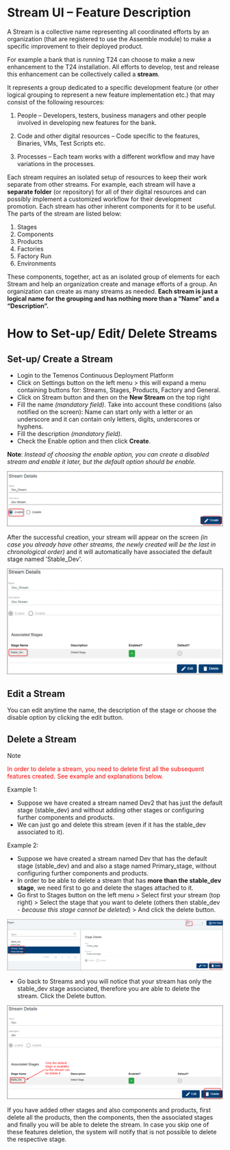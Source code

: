 # Stream UI – Feature Description #

A Stream is a collective name representing all coordinated efforts by an organization (that are registered to use the Assemble module) to make a specific improvement to their deployed product. 

For example a bank that is running T24 can choose to make a new enhancement to the T24 installation. All efforts to develop, test and release this enhancement can be collectively called a **stream**.

It represents a group dedicated to a specific development feature (or other logical grouping to represent a new feature implementation etc.) that may consist of the following resources:

1.	People – Developers, testers, business managers and other people involved in developing new features for the bank.

2.	Code and other digital resources – Code specific to the features, Binaries, VMs, Test Scripts etc.

3.	Processes – Each team works with a different workflow and may have variations in the processes.

Each stream requires an isolated setup of resources to keep their work separate from other streams. For example, each stream will have a **separate folder** (or repository) for all of their digital resources and can possibly implement a customized workflow for their development promotion. Each stream has other inherent components for it to be useful. 
The parts of the stream are listed below:

1.	Stages 
2.	Components
3.	Products 
4.	Factories 
5.	Factory Run 
6.	Environments 

 These components, together, act as an isolated group of elements for each Stream and help an organization create and manage efforts of a group. An organization can create as many streams as needed. 
**Each stream is just a logical name for the grouping and has nothing more than a “Name” and a “Description”.**

# How to Set-up/ Edit/ Delete Streams 

## Set-up/ Create a Stream ##

 - Login to the Temenos Continuous Deployment Platform
 - Click on Settings button on the left menu > this will expand a menu containing buttons for: Streams, Stages, Products, Factory and General.  
 - Click on Stream button and then on the **New Stream** on the top right
 - Fill the name *(mandatory field)*. Take into account these conditions (also notified on the screen): Name can start only with a letter or an underscore and it can contain only letters, digits, underscores or hyphens.
 - Fill the description *(mandatory field)*.
 - Check the Enable option and then click **Create**. 

**Note**: *Instead of choosing the enable option, you can create a disabled stream and enable it later, but the default option should be enable.*


![](./images/streams-create.png)

After the successful creation, your stream will appear on the screen *(in case you already have other streams, the newly created will be the last in chronological order)* and it will automatically have associated the default stage named 'Stable_Dev'.

![](./images/streams-created.png)

## Edit a Stream ##

You can edit anytime the name, the description of the stage or choose the disable option by clicking the edit button. 

## Delete a Stream ##

> [!Note]
> <span style="color:red">In order to delete a stream, you need to delete first all the subsequent features created. See example and explanations below.</span>


Example 1: 
- Suppose we have created a stream named Dev2 that has just the default stage (stable_dev) and without adding other stages or configuring further components and products.
- We can just go and delete this stream (even if it has the stable_dev associated to it).

Example 2:
- Suppose we have created a stream named Dev that has the default stage (stable_dev) and and also a stage named Primary_stage, without configuring further components and products.
- In order to be able to delete a stream that has **more than the stable_dev stage**, we need first to go and delete the stages attached to it.
- Go first to Stages button on the left menu > Select first your stream (top right) > Select the stage that you want to delete (others then stable_dev - *because this stage cannot be deleted*) > And click the delete button.


![](./images/streams-delete-stage.png)

- Go back to Streams and you will notice that your stream has only the stable_dev stage associated, therefore you are able to delete the stream. Click the Delete button.

![](./images/streams-delete-streams.png)

If you have added other stages and also components and products, first delete all the products, then the components, then the associated stages and finally you will be able to delete the stream. In case you skip one of these features deletion, the system will notify that is not possible to delete the respective stage.








